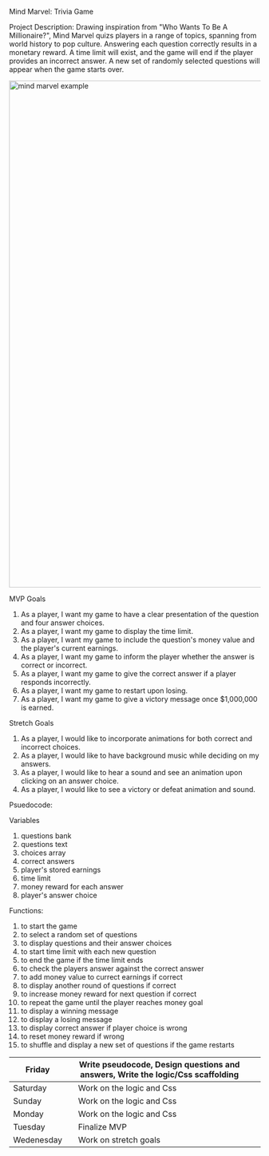 Mind Marvel: Trivia Game 

Project Description: Drawing inspiration from "Who Wants To Be A Millionaire?", Mind Marvel quizs players in a range of topics, spanning from world history to pop culture. Answering each question correctly results in a monetary reward. A time limit will exist, and the game will end if the player provides an incorrect answer. A new set of randomly selected questions will appear when the game starts over.




<img width="1016" alt="mind marvel example" src="https://github.com/laurendea/Mind-Marvel/assets/152624207/33dfc8da-3e6b-497a-b8d1-0acb82a7bc6c">




MVP Goals

1. As a player, I want my game to have a clear presentation of the question and four answer choices.
2. As a player, I want my game to display the time limit.
3. As a player, I want my game to include the question's money value and the player's current earnings.
4. As a player, I want my game to inform the player whether the answer is correct or incorrect.
5. As a player, I want my game to give the correct answer if a player responds incorrectly.
6. As a player, I want my game to restart upon losing.
7. As a player, I want my game to give a victory message once $1,000,000 is earned.

Stretch Goals

1. As a player, I would like to incorporate animations for both correct and incorrect choices.
2. As a player, I would like to have background music while deciding on my answers.
3. As a player, I would like to hear a sound and see an animation upon clicking on an answer choice.
4. As a player, I would like to see a victory or defeat animation and sound.


Psuedocode:

Variables
1. questions bank
2. questions text
3. choices array
4. correct answers 
5. player's stored earnings
6. time limit
7. money reward for each answer
8. player's answer choice

Functions:
1. to start the game
2. to select a random set of questions
3. to display questions and their answer choices
4. to start time limit with each new question
5. to end the game if the time limit ends
6. to check the players answer against the correct answer
7. to add money value to currect earnings if correct
8. to display another round of questions if correct
9. to increase money reward for next question if correct
10. to repeat the game until the player reaches money goal
11. to display a winning message
12. to display a losing message
13. to display correct answer if player choice is wrong
14. to reset money reward if wrong
15. to shuffle and display a new set of questions if the game restarts



| Friday     |   | Write pseudocode, Design questions and answers, Write the logic/Css scaffolding  |   |   |
|------------|---|----------------------------------------------------------------------------------|---|---|
| Saturday   |   | Work on the logic and Css                                                        |   |   |
| Sunday     |   | Work on the logic and Css                                                        |   |   |
| Monday     |   | Work on the logic and Css                                                        |   |   |
| Tuesday    |   | Finalize MVP                                                                     |   |   |
| Wedenesday |   | Work on stretch goals                                                            |   |   |                                                           |   |   |


